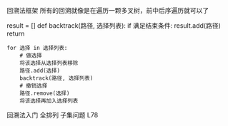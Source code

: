 回溯法框架
所有的回溯就像是在遍历一颗多叉树，前中后序遍历就可以了

result = []
def backtrack(路径, 选择列表):
    if 满足结束条件:
        result.add(路径)
        return

    for 选择 in 选择列表:
    	# 做选择
    	将该选择从选择列表移除
    	路径.add(选择)
    	backtrack(路径, 选择列表)
    	# 撤销选择
    	路径.remove(选择)
    	将该选择再加入选择列表



回溯法入门
全排列
子集问题 L78 